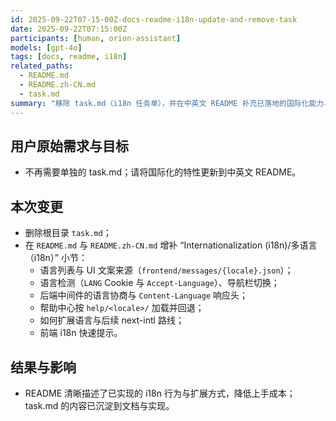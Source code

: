 ```yaml
---
id: 2025-09-22T07-15-00Z-docs-readme-i18n-update-and-remove-task
date: 2025-09-22T07:15:00Z
participants: [human, orion-assistant]
models: [gpt-4o]
tags: [docs, readme, i18n]
related_paths:
  - README.md
  - README.zh-CN.md
  - task.md
summary: "移除 task.md（i18n 任务单），并在中英文 README 补充已落地的国际化能力与使用说明"
---
```


## 用户原始需求与目标

- 不再需要单独的 task.md；请将国际化的特性更新到中英文 README。

## 本次变更

- 删除根目录 `task.md`；
- 在 `README.md` 与 `README.zh-CN.md` 增补 “Internationalization (i18n)/多语言（i18n）” 小节：
  - 语言列表与 UI 文案来源（`frontend/messages/{locale}.json`）；
  - 语言检测（`LANG` Cookie 与 `Accept-Language`）、导航栏切换；
  - 后端中间件的语言协商与 `Content-Language` 响应头；
  - 帮助中心按 `help/<locale>/` 加载并回退；
  - 如何扩展语言与后续 next-intl 路线；
  - 前端 i18n 快速提示。

## 结果与影响

- README 清晰描述了已实现的 i18n 行为与扩展方式，降低上手成本；task.md 的内容已沉淀到文档与实现。
